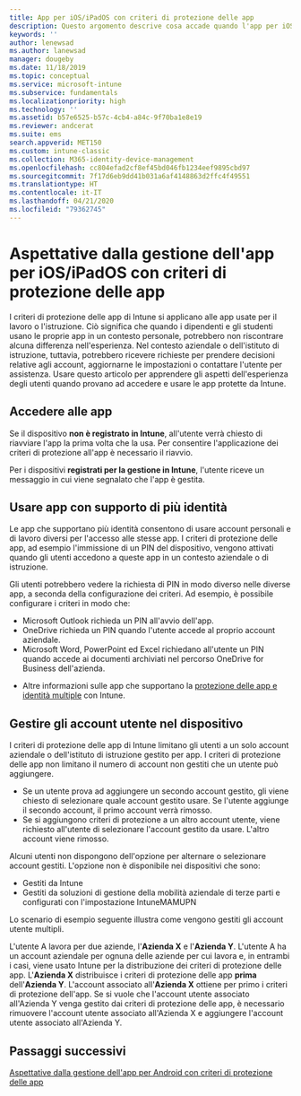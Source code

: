 ```yaml
---
title: App per iOS/iPadOS con criteri di protezione delle app
description: Questo argomento descrive cosa accade quando l'app per iOS/iPadOS è gestita in base ai criteri di protezione delle app.
keywords: ''
author: lenewsad
ms.author: lanewsad
manager: dougeby
ms.date: 11/18/2019
ms.topic: conceptual
ms.service: microsoft-intune
ms.subservice: fundamentals
ms.localizationpriority: high
ms.technology: ''
ms.assetid: b57e6525-b57c-4cb4-a84c-9f70ba1e8e19
ms.reviewer: andcerat
ms.suite: ems
search.appverid: MET150
ms.custom: intune-classic
ms.collection: M365-identity-device-management
ms.openlocfilehash: cc804efad2cf8ef45bd046fb1234eef9895cbd97
ms.sourcegitcommit: 7f17d6eb9dd41b031a6af4148863d2ffc4f49551
ms.translationtype: HT
ms.contentlocale: it-IT
ms.lasthandoff: 04/21/2020
ms.locfileid: "79362745"
---
```

# <a name="what-to-expect-when-your-iosipados-app-is-managed-by-app-protection-policies"></a>Aspettative dalla gestione dell'app per iOS/iPadOS con criteri di protezione delle app

I criteri di protezione delle app di Intune si applicano alle app usate per il lavoro o l'istruzione. Ciò significa che quando i dipendenti e gli studenti usano le proprie app in un contesto personale, potrebbero non riscontrare alcuna differenza nell'esperienza. Nel contesto aziendale o dell'istituto di istruzione, tuttavia, potrebbero ricevere richieste per prendere decisioni relative agli account, aggiornarne le impostazioni o contattare l'utente per assistenza. Usare questo articolo per apprendere gli aspetti dell'esperienza degli utenti quando provano ad accedere e usare le app protette da Intune.  

## <a name="access-apps"></a>Accedere alle app

Se il dispositivo **non è registrato in Intune**, all'utente verrà chiesto di riavviare l'app la prima volta che la usa. Per consentire l'applicazione dei criteri di protezione all'app è necessario il riavvio.

<!--- The following screenshot from the Skype app illustrates this restart request: --->

<!---  ![Screenshot of the iOS/iPadOS device showing PIN prompt](./media/end-user-mam-apps-ios/iOS_AppPINPrompt.png) --->

Per i dispositivi **registrati per la gestione in Intune**, l'utente riceve un messaggio in cui viene segnalato che l'app è gestita.

## <a name="use-apps-with-multi-identity-support"></a>Usare app con supporto di più identità

Le app che supportano più identità consentono di usare account personali e di lavoro diversi per l'accesso alle stesse app. I criteri di protezione delle app, ad esempio l'immissione di un PIN del dispositivo, vengono attivati quando gli utenti accedono a queste app in un contesto aziendale o di istruzione.   

Gli utenti potrebbero vedere la richiesta di PIN in modo diverso nelle diverse app, a seconda della configurazione dei criteri.  Ad esempio, è possibile configurare i criteri in modo che:       
* Microsoft Outlook richieda un PIN all'avvio dell'app. 
* OneDrive richieda un PIN quando l'utente accede al proprio account aziendale.  
* Microsoft Word, PowerPoint ed Excel richiedano all'utente un PIN quando accede ai documenti archiviati nel percorso OneDrive for Business dell'azienda.  

- Altre informazioni sulle app che supportano la [protezione delle app e identità multiple](https://www.microsoft.com/cloud-platform/microsoft-intune-apps) con Intune.  

## <a name="manage-user-accounts-on-the-device"></a>Gestire gli account utente nel dispositivo  

I criteri di protezione delle app di Intune limitano gli utenti a un solo account aziendale o dell'istituto di istruzione gestito per app. I criteri di protezione delle app non limitano il numero di account non gestiti che un utente può aggiungere.   

- Se un utente prova ad aggiungere un secondo account gestito, gli viene chiesto di selezionare quale account gestito usare. Se l'utente aggiunge il secondo account, il primo account verrà rimosso.
- Se si aggiungono criteri di protezione a un altro account utente, viene richiesto all'utente di selezionare l'account gestito da usare. L'altro account viene rimosso. 

Alcuni utenti non dispongono dell'opzione per alternare o selezionare account gestiti. L'opzione non è disponibile nei dispositivi che sono:
* Gestiti da Intune  
* Gestiti da soluzioni di gestione della mobilità aziendale di terze parti e configurati con l'impostazione IntuneMAMUPN 

Lo scenario di esempio seguente illustra come vengono gestiti gli account utente multipli.  

L'utente A lavora per due aziende, l'**Azienda X** e l'**Azienda Y**. L'utente A ha un account aziendale per ognuna delle aziende per cui lavora e, in entrambi i casi, viene usato Intune per la distribuzione dei criteri di protezione delle app. L'**Azienda X** distribuisce i criteri di protezione delle app **prima**  dell'**Azienda Y**. L'account associato all'**Azienda X** ottiene per primo i criteri di protezione dell'app. Se si vuole che l'account utente associato all'Azienda Y venga gestito dai criteri di protezione delle app, è necessario rimuovere l'account utente associato all'Azienda X e aggiungere l'account utente associato all'Azienda Y.  

## <a name="next-steps"></a>Passaggi successivi

[Aspettative dalla gestione dell'app per Android con criteri di protezione delle app](end-user-mam-apps-android.md)
